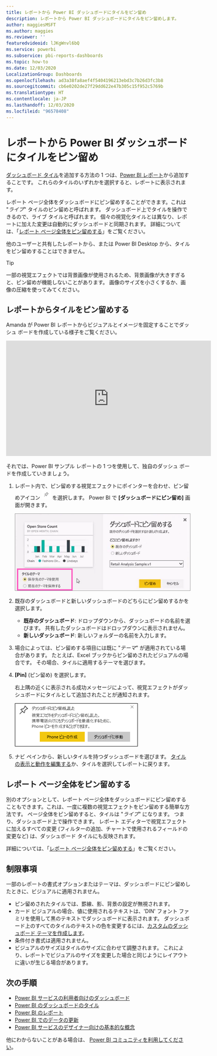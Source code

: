 ```yaml
---
title: レポートから Power BI ダッシュボードにタイルをピン留め
description: レポートから Power BI ダッシュボードにタイルをピン留めします。
author: maggiesMSFT
ms.author: maggies
ms.reviewer: ''
featuredvideoid: lJKgWnvl6bQ
ms.service: powerbi
ms.subservice: pbi-reports-dashboards
ms.topic: how-to
ms.date: 12/03/2020
LocalizationGroup: Dashboards
ms.openlocfilehash: ad3a38fa8aef4f5404196213ebd3c7b26d3fc3b8
ms.sourcegitcommit: cb6e0202de27f29dd622e47b305c15f952c5769b
ms.translationtype: HT
ms.contentlocale: ja-JP
ms.lasthandoff: 12/03/2020
ms.locfileid: "96578408"
---
```

# <a name="pin-a-tile-to-a-power-bi-dashboard-from-a-report"></a>レポートから Power BI ダッシュボードにタイルをピン留め

[ダッシュボード タイル](../consumer/end-user-tiles.md)を追加する方法の 1 つは、[Power BI レポート](../consumer/end-user-reports.md)から追加することです。 これらのタイルのいずれかを選択すると、レポートに表示されます。

レポート ページ全体をダッシュボードにピン留めすることができます。これは "*ライブ*" タイルのピン留めと呼ばれます。 ダッシュボード上でタイルを操作できるので、ライブ タイルと呼ばれます。 個々の視覚化タイルとは異なり、レポートに加えた変更は自動的にダッシュボードと同期されます。 詳細については、「[レポート ページ全体をピン留めする](#pin-an-entire-report-page)」をご覧ください。

他のユーザーと共有したレポートから、または Power BI Desktop から、タイルをピン留めすることはできません。 

> [!TIP]
> 一部の視覚エフェクトでは背景画像が使用されるため、背景画像が大きすぎると、ピン留めが機能しないことがあります。 画像のサイズを小さくするか、画像の圧縮を使ってみてください。  
> 
> 

## <a name="pin-a-tile-from-a-report"></a>レポートからタイルをピン留めする
Amanda が Power BI レポートからビジュアルとイメージを固定することでダッシュ ボードを作成している様子をご覧ください。
    

<iframe width="560" height="315" src="https://www.youtube.com/embed/lJKgWnvl6bQ" frameborder="0" allowfullscreen></iframe>

それでは、Power BI サンプル レポートの 1 つを使用して、独自のダッシュ ボードを作成していきましょう。

1. レポート内で、ピン留めする視覚エフェクトにポインターを合わせ、ピン留めアイコン ![ピン留めアイコン](media/service-dashboard-pin-tile-from-report/pbi_pintile_small.png) を選択します。 Power BI で **[ダッシュボードにピン留め]** 画面が開きます。
   
     ![[ダッシュボードにピン留め] ウィンドウ](media/service-dashboard-pin-tile-from-report/pbi_themes2.png)
2. 既存のダッシュボードと新しいダッシュボードのどちらにピン留めするかを選択します。
   
   * **既存のダッシュボード**: ドロップダウンから、ダッシュボードの名前を選びます。 共有したダッシュボードはドロップダウンに表示されません。
   * **新しいダッシュボード**: 新しいフォルダーの名前を入力します。
3. 場合によっては、ピン留めする項目には既に "*テーマ*" が適用されている場合があります。 たとえば、Excel ブックからピン留めされたビジュアルの場合です。 その場合、タイルに適用するテーマを選びます。
4. **[Pin]** (ピン留め) を選択します。
   
   右上隅の近くに表示される成功メッセージによって、視覚エフェクトがダッシュボードにタイルとして追加されたことが通知されます。
   
   ![成功メッセージ](media/service-dashboard-pin-tile-from-report/pinsuccess.png)
5. ナビ ペインから、新しいタイルを持つダッシュボードを選びます。 [タイルの表示と動作を編集する](service-dashboard-edit-tile.md)か、タイルを選択してレポートに戻ります。

## <a name="pin-an-entire-report-page"></a>レポート ページ全体をピン留めする
別のオプションとして、レポート ページ全体をダッシュボードにピン留めすることもできます。これは、一度に複数の視覚エフェクトをピン留めする簡単な方法です。 ページ全体をピン留めすると、タイルは "*ライブ*" になります。 つまり、ダッシュボード上で操作できます。 レポート エディターで視覚エフェクトに加えるすべての変更 (フィルターの追加、チャートで使用されるフィールドの変更など) は、ダッシュボード タイルにも反映されます。  

詳細については、「[レポート ページ全体をピン留めする](service-dashboard-pin-live-tile-from-report.md)」をご覧ください。

## <a name="limitations"></a>制限事項
一部のレポートの書式オプションまたはテーマは、ダッシュボードにピン留めしたときに、ビジュアルに適用されません。
- ピン留めされたタイルでは、罫線、影、背景の設定が無視されます。
- カード ビジュアルの場合、値に使用されるテキストは、'DIN' フォント ファミリを使用して黒のテキストでダッシュボードに表示されます。 ダッシュボード上のすべてのタイルのテキストの色を変更するには、[カスタムのダッシュボード テーマを作成します](service-dashboard-themes.md)。
- 条件付き書式は適用されません。
- ビジュアルのサイズはタイルのサイズに合わせて調整されます。 これにより、レポートでビジュアルのサイズを変更した場合と同じようにレイアウトに違いが生じる場合があります。

## <a name="next-steps"></a>次の手順
- [Power BI サービスの利用者向けのダッシュボード](../consumer/end-user-dashboards.md)
- [Power BI のダッシュボードのタイル](../consumer/end-user-tiles.md)
- [Power BI のレポート](../consumer/end-user-reports.md)
- [Power BI でのデータの更新](../connect-data/refresh-data.md)
- [Power BI サービスのデザイナー向けの基本的な概念](../fundamentals/service-basic-concepts.md)

他にわからないことがある場合は、 [Power BI コミュニティを利用してください](https://community.powerbi.com/)。
